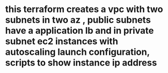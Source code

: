 # this terraform creates a vpc with two subnets in two az , public subnets have a application lb and in private subnet ec2 instances with autoscaling launch configuration, scripts to show  instance ip address
